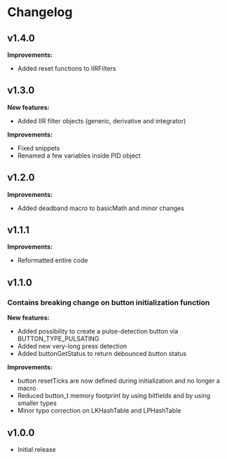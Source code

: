 # Changelog

## v1.4.0

**Improvements:**
- Added reset functions to IIRFilters

## v1.3.0

**New features:**
- Added IIR filter objects (generic, derivative and integrator)

**Improvements:**
- Fixed snippets
- Renamed a few variables inside PID object


## v1.2.0

**Improvements:**
- Added deadband macro to basicMath and minor changes

## v1.1.1

**Improvements:**
- Reformatted entire code

## v1.1.0

### Contains breaking change on button initialization function

**New features:**
- Added possibility to create a pulse-detection button via BUTTON_TYPE_PULSATING
- Added new very-long press detection
- Added buttonGetStatus to return debounced button status

**Improvements:**
- button resetTicks are now defined during initialization and no longer a macro
- Reduced button_t memory footprint by using bitfields and by using smaller types
- Minor typo correction on LKHashTable and LPHashTable

## v1.0.0

- Initial release